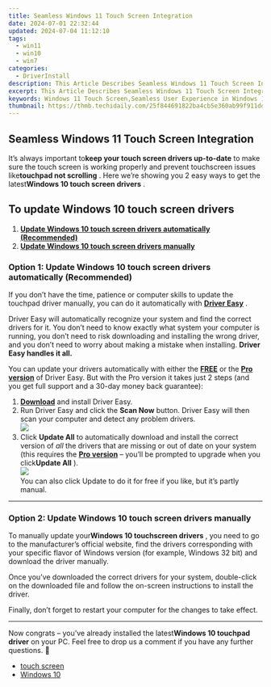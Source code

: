 ```yaml
---
title: Seamless Windows 11 Touch Screen Integration
date: 2024-07-01 22:32:44
updated: 2024-07-04 11:12:10
tags:
  - win11
  - win10
  - win7
categories:
  - DriverInstall
description: This Article Describes Seamless Windows 11 Touch Screen Integration
excerpt: This Article Describes Seamless Windows 11 Touch Screen Integration
keywords: Windows 11 Touch Screen,Seamless User Experience in Windows 11,Windows 11 Interface Design,Touch Gestures on Windows 11,Windows 11 Multi-Touch Support,Windows 11 Touch Technology,Windows 11 Interaction with Devices
thumbnail: https://thmb.techidaily.com/25f844691822ba4cb5e360ab99f911dddda24c96d9c140ba9ad85b4664a5d151.png
---
```


## Seamless Windows 11 Touch Screen Integration

 It’s always important to**keep your touch screen drivers up-to-date** to make sure the touch screen is working properly and prevent touchscreen issues like**touchpad not scrolling** . Here we’re showing you 2 easy ways to get the latest**Windows 10 touch screen drivers** .

## To update Windows 10 touch screen drivers

1. [**Update Windows 10 touch screen drivers automatically (Recommended)**](#O1)
2. [**Update Windows 10 touch screen drivers manually**](#O2)

### Option 1: Update Windows 10 touch screen drivers automatically (Recommended)

 If you don’t have the time, patience or computer skills to update the touchpad driver manually, you can do it automatically with **[Driver Easy](https://tools.techidaily.com/drivereasy/download/)**  .

 Driver Easy will automatically recognize your system and find the correct drivers for it. You don’t need to know exactly what system your computer is running, you don’t need to risk downloading and installing the wrong driver, and you don’t need to worry about making a mistake when installing. **Driver Easy handles it all.**

 You can update your drivers automatically with either the [**FREE**](https://tools.techidaily.com/drivereasy/download/) or the [**Pro version**](https://tools.techidaily.com/drivereasy/download/) of Driver Easy. But with the Pro version it takes just 2 steps (and you get full support and a 30-day money back guarantee):

1. **[Download](https://tools.techidaily.com/drivereasy/download/)**  and install Driver Easy.
2. Run Driver Easy and click the **Scan Now** button. Driver Easy will then scan your computer and detect any problem drivers.  
![](https://images.drivereasy.com/wp-content/uploads/2019/01/img_5c3dbd6f7a1bd.jpg)
3. Click **Update All** to automatically download and install the correct version of _all_  the drivers that are missing or out of date on your system (this requires the **[Pro version](https://tools.techidaily.com/drivereasy/download/)**  – you’ll be prompted to upgrade when you click**Update All** ).  
![](https://images.drivereasy.com/wp-content/uploads/2019/01/img_5c3dbd6f7a1bd.jpg)  
 You can also click Update to do it for free if you like, but it’s partly manual.

---

### Option 2: Update Windows 10 touch screen drivers manually

 To manually update your**Windows 10 touchscreen drivers** , you need to go to the manufacturer’s official  website, find the drivers corresponding with your specific flavor of Windows version (for example, Windows 32 bit) and download the driver manually.

 Once you’ve downloaded the correct drivers for your system, double-click on the downloaded file and follow the on-screen instructions to install the driver.

 Finally, don’t forget to restart your computer for the changes to take effect.

---

 Now congrats – you’ve already installed the latest**Windows 10 touchpad driver** on your PC. Feel free to drop us a comment if you have any further questions. 🙂

* [touch screen](https://store.drivereasy.com/order/cart.php?PRODS=4731822&QTY=1&AFFILIATE=108875)
* [Windows 10](https://tools.techidaily.com/drivereasy/download/)

<ins class="adsbygoogle"
     style="display:block"
     data-ad-format="autorelaxed"
     data-ad-client="ca-pub-7571918770474297"
     data-ad-slot="1223367746"></ins>



<ins class="adsbygoogle"
     style="display:block"
     data-ad-client="ca-pub-7571918770474297"
     data-ad-slot="8358498916"
     data-ad-format="auto"
     data-full-width-responsive="true"></ins>
